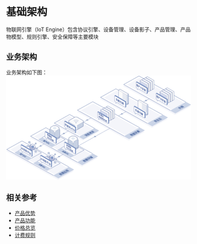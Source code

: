 # 基础架构

物联网引擎（IoT Engine）包含协议引擎、设备管理、设备影子、产品管理、产品物模型、规则引擎、安全保障等主要模块

## 业务架构
业务架构如下图：
![](../../../../image/IoT/IoT-Engine/architecture.png)



## 相关参考

- [产品优势](../Introduction/Benefits.md)
- [产品功能](../Introduction/Features.md)
- [价格总览](../Pricing/Price-Overview.md)
- [计费规则](../Pricing/Billing-Rules.md)
